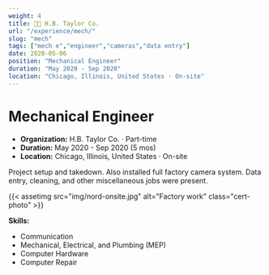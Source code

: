 ```yaml
---
weight: 4
title: 🧑‍🔧 H.B. Taylor Co.
url: "/experience/mech/"
slug: "mech"
tags: ["mech e","engineer","cameras","data entry"]
date: 2020-05-06
position: "Mechanical Engineer"
duration: "May 2020 - Sep 2020"
location: "Chicago, Illinois, United States · On-site"
---
```

# Mechanical Engineer

- **Organization:** H.B. Taylor Co. · Part-time
- **Duration:** May 2020 - Sep 2020 (5 mos)
- **Location:** Chicago, Illinois, United States · On-site

Project setup and takedown. Also installed full factory camera system. Data entry, cleaning, and other miscellaneous jobs were present.

{{< assetimg src="img/nord-onsite.jpg" alt="Factory work" class="cert-photo" >}}

**Skills:**

- Communication
- Mechanical, Electrical, and Plumbing (MEP)
- Computer Hardware
- Computer Repair
